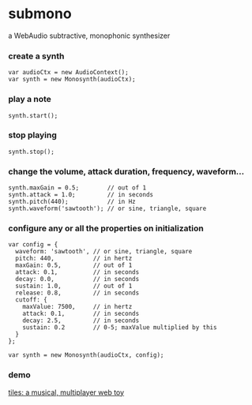 # submono
a WebAudio subtractive, monophonic synthesizer

### create a synth
```
var audioCtx = new AudioContext();
var synth = new Monosynth(audioCtx);
```

### play a note
`synth.start();`

### stop playing
`synth.stop();`

### change the volume, attack duration, frequency, waveform...
```
synth.maxGain = 0.5;        // out of 1
synth.attack = 1.0;         // in seconds
synth.pitch(440);           // in Hz
synth.waveform('sawtooth'); // or sine, triangle, square
```

### configure any or all the properties on initialization
```
var config = {
  waveform: 'sawtooth', // or sine, triangle, square
  pitch: 440,           // in hertz
  maxGain: 0.5,         // out of 1
  attack: 0.1,          // in seconds
  decay: 0.0,           // in seconds
  sustain: 1.0,         // out of 1
  release: 0.8,         // in seconds
  cutoff: {
    maxValue: 7500,     // in hertz
    attack: 0.1,        // in seconds
    decay: 2.5,         // in seconds
    sustain: 0.2        // 0-5; maxValue multiplied by this
  }
};

var synth = new Monosynth(audioCtx, config);
```

### demo
[tiles: a musical, multiplayer web toy](http://okaybenji.github.io/tiles-client/)